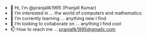 - 👋 Hi, I’m @pranjallk1995 (Pranjall Kumar)
- 👀 I’m interested in ... the world of computers and mathematics
- 🌱 I’m currently learning ... anything new I find
- 💞️ I’m looking to collaborate on ... anything I find cool
- 📫 How to reach me ... pranjallk1995@gmailc.com

<!---
pranjallk1995/pranjallk1995 is a ✨ special ✨ repository because its `README.md` (this file) appears on your GitHub profile.
You can click the Preview link to take a look at your changes.
--->
